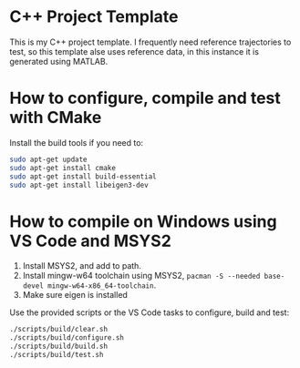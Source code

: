 # C++ Project Template
This is my C++ project template. I frequently need reference trajectories to test, so this template alse uses reference data, in this instance it is generated using MATLAB.

# How to configure, compile and test with CMake
Install the build tools if you need to:
```bash
sudo apt-get update
sudo apt-get install cmake
sudo apt-get install build-essential
sudo apt-get install libeigen3-dev
```

# How to compile on Windows using VS Code and MSYS2
1. Install MSYS2, and add to path.
2. Install mingw-w64 toolchain using MSYS2, ```pacman -S --needed base-devel mingw-w64-x86_64-toolchain```.
3. Make sure eigen is installed

Use the provided scripts or the VS Code tasks to configure, build and test:
```bash
./scripts/build/clear.sh
./scripts/build/configure.sh
./scripts/build/build.sh
./scripts/build/test.sh
```
